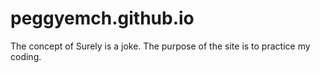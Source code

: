 # peggyemch.github.io
The concept of Surely is a joke. The purpose of the site is to practice my coding.

